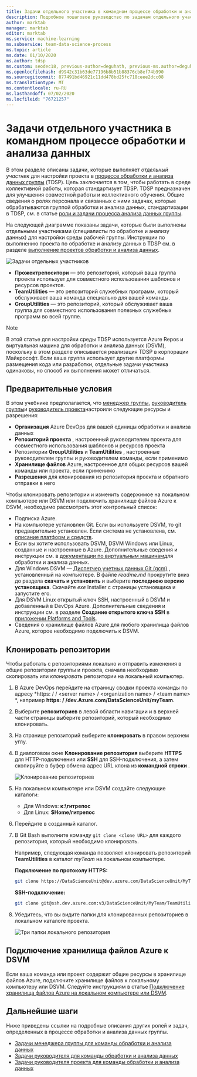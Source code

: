 ```yaml
---
title: Задачи отдельного участника в командном процессе обработки и анализа данных
description: Подробное пошаговое руководство по задачам отдельного участника в командном проекте обработки и анализа данных.
author: marktab
manager: marktab
editor: marktab
ms.service: machine-learning
ms.subservice: team-data-science-process
ms.topic: article
ms.date: 01/10/2020
ms.author: tdsp
ms.custom: seodec18, previous-author=deguhath, previous-ms.author=deguhath
ms.openlocfilehash: d9942c31b63de77196b8b51b88376cb8ef74b990
ms.sourcegitcommit: 877491bd46921c11dd478bd25fc718ceee2dcc08
ms.translationtype: MT
ms.contentlocale: ru-RU
ms.lasthandoff: 07/02/2020
ms.locfileid: "76721257"
---
```

# <a name="tasks-for-an-individual-contributor-in-the-team-data-science-process"></a>Задачи отдельного участника в командном процессе обработки и анализа данных

В этом разделе описаны задачи, которые выполняет *отдельный участник* для настройки проекта в [процессе обработки и анализа данных группы](overview.md) (TDSP). Цель заключается в том, чтобы работать в среде коллективной работы, которая стандартизует TDSP. TDSP предназначен для улучшения совместной работы и коллективного обучения. Общие сведения о ролях персонала и связанных с ними задачах, которые обрабатываются группой обработки и анализа данных, стандартизации в TDSP, см. в статье [роли и задачи процесса анализа данных группы](roles-tasks.md).

На следующей диаграмме показаны задачи, которые были выполнены отдельными участниками (специалисты по обработке и анализу данных) для настройки среды рабочей группы. Инструкции по выполнению проекта по обработке и анализу данных в TDSP см. в разделе [выполнение проектов обработки и анализа данных](project-execution.md). 

![Задачи отдельных участников](./media/project-ic-tasks/project-ic-1-tdsp-data-scientist.png)

- **Прожектрепоситори** — это репозиторий, который ваша группа проекта использует для совместного использования шаблонов и ресурсов проектов.
- **TeamUtilities** — это репозиторий служебных программ, который обслуживает ваша команда специально для вашей команды. 
- **GroupUtilities** — это репозиторий, который обслуживает ваша группа для совместного использования полезных служебных программ во всей группе. 

> [!NOTE] 
> В этой статье для настройки среды TDSP используется Azure Repos и виртуальная машина для обработки и анализа данных (DSVM), поскольку в этом разделе описывается реализация TDSP в корпорации Майкрософт. Если ваша группа использует другие платформы размещения кода или разработки, отдельные задачи участника одинаковы, но способ их выполнения может отличаться.

## <a name="prerequisites"></a>Предварительные условия

В этом учебнике предполагается, что [менеджер группы](group-manager-tasks.md), [руководитель группы](team-lead-tasks.md)и [руководитель проекта](project-lead-tasks.md)настроили следующие ресурсы и разрешения:

- **Организация** Azure DevOps для вашей единицы обработки и анализа данных
- **Репозиторий проекта** , настроенный руководителем проекта для совместного использования шаблонов и ресурсов проекта
- Репозитории **GroupUtilities** и **TeamUtilities** , настроенные руководителем группы и руководителем команды, если применимо
- **Хранилище файлов** Azure, настроенное для общих ресурсов вашей команды или проекта, если применимо
- **Разрешения** для клонирования из репозитория проекта и обратного отправки в него 

Чтобы клонировать репозитории и изменить содержимое на локальном компьютере или DSVM или подключить хранилище файлов Azure к DSVM, необходимо рассмотреть этот контрольный список:

- Подписка Azure.
- На компьютере установлен Git. Если вы используете DSVM, то git предварительно установлен. Если система не установлена, см. [описание платформ и средств](platforms-and-tools.md#appendix).
- Если вы хотите использовать DSVM, DSVM Windows или Linux, созданные и настроенные в Azure. Дополнительные сведения и инструкции см. в [документации по виртуальным машинам](/azure/machine-learning/data-science-virtual-machine/)для обработки и анализа данных.
- Для Windows DSVM — [Диспетчер учетных данных Git (gcm)](https://github.com/Microsoft/Git-Credential-Manager-for-Windows) , установленный на компьютере. В файле *readme.md* прокрутите вниз до раздела **скачать и установить** и выберите **последнюю версию установщика**. Скачайте *exe* Installer с страницы установщика и запустите его. 
- Для DSVM Linux открытый ключ SSH, настроенный в DSVM и добавленный в DevOps Azure. Дополнительные сведения и инструкции см. в разделе **Создание открытого ключа SSH** в [приложении Platforms and Tools](platforms-and-tools.md#appendix). 
- Сведения о хранилище файлов Azure для любого хранилища файлов Azure, которое необходимо подключить к DSVM. 

## <a name="clone-repositories"></a>Клонировать репозитории

Чтобы работать с репозиториями локально и отправить изменения в общие репозитории группы и проекта, сначала необходимо скопировать или *клонировать* репозитории на локальный компьютер. 

1. В Azure DevOps перейдите на страницу сводки проекта команды по адресу *https: \/ / \<server name> / \<organization name> / \<team name> *, например **https: \/ /dev.Azure.com/DataScienceUnit/myTeam**.
   
1. Выберите **репозиториев** в левой области навигации и в верхней части страницы выберите репозиторий, который необходимо клонировать.
   
1. На странице репозиторий выберите **клонировать** в правом верхнем углу.
   
1. В диалоговом окне **Клонирование репозитория** выберите **HTTPS** для HTTP-подключения или **SSH** для SSH-подключения, а затем скопируйте в буфер обмена адрес URL клона из **командной строки** .
   
   ![Клонирование репозиториев](./media/project-ic-tasks/clone.png)
   
1. На локальном компьютере или DSVM создайте следующие каталоги:
   
   - Для Windows: **к:\гитрепос**
   - Для Linux: **$Home/гитрепос**
   
1. Перейдите в созданный каталог.
   
1. В Git Bash выполните команду `git clone <clone URL>` для каждого репозитория, который необходимо клонировать. 
   
   Например, следующая команда позволяет клонировать репозиторий **TeamUtilities** в каталог *myTeam* на локальном компьютере. 
   
   **Подключение по протоколу HTTPS:**
   
   ```bash
   git clone https://DataScienceUnit@dev.azure.com/DataScienceUnit/MyTeam/_git/TeamUtilities
   ```
   
   **SSH-подключение:**
   
   ```bash
   git clone git@ssh.dev.azure.com:v3/DataScienceUnit/MyTeam/TeamUtilities
   ```
   
1. Убедитесь, что вы видите папки для клонированных репозиториев в локальном каталоге проекта.
   
   ![Три папки локального репозитория](./media/project-ic-tasks/project-ic-5-three-repo-cloned-to-ic-linux.png)

## <a name="mount-azure-file-storage-to-your-dsvm"></a>Подключение хранилища файлов Azure к DSVM

Если ваша команда или проект содержит общие ресурсы в хранилище файлов Azure, подключите хранилище файлов к локальному компьютеру или DSVM. Следуйте инструкциям в статье [Подключение хранилища файлов Azure на локальном компьютере или DSVM](team-lead-tasks.md#mount-azure-file-storage-on-your-local-machine-or-dsvm).

## <a name="next-steps"></a>Дальнейшие шаги

Ниже приведены ссылки на подробные описания других ролей и задач, определенных в процессе обработки и анализа данных группы.

- [Задачи менеджера группы для команды обработки и анализа данных](group-manager-tasks.md)
- [Задачи руководителя для команды обработки и анализа данных](team-lead-tasks.md)
- [Задачи руководителя проекта для команды обработки и анализа данных](project-lead-tasks.md)

